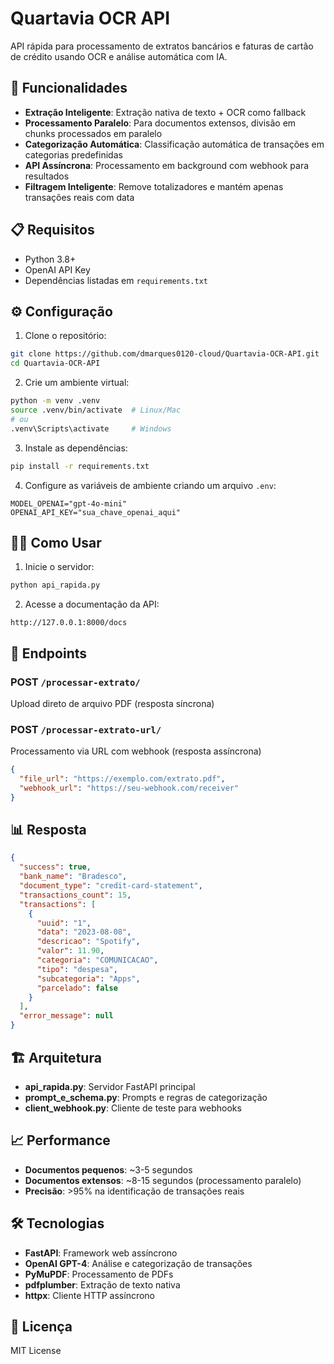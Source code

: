 # Quartavia OCR API

API rápida para processamento de extratos bancários e faturas de cartão de crédito usando OCR e análise automática com IA.

## 🚀 Funcionalidades

- **Extração Inteligente**: Extração nativa de texto + OCR como fallback
- **Processamento Paralelo**: Para documentos extensos, divisão em chunks processados em paralelo
- **Categorização Automática**: Classificação automática de transações em categorias predefinidas
- **API Assíncrona**: Processamento em background com webhook para resultados
- **Filtragem Inteligente**: Remove totalizadores e mantém apenas transações reais com data

## 📋 Requisitos

- Python 3.8+
- OpenAI API Key
- Dependências listadas em `requirements.txt`

## ⚙️ Configuração

1. Clone o repositório:
```bash
git clone https://github.com/dmarques0120-cloud/Quartavia-OCR-API.git
cd Quartavia-OCR-API
```

2. Crie um ambiente virtual:
```bash
python -m venv .venv
source .venv/bin/activate  # Linux/Mac
# ou
.venv\Scripts\activate     # Windows
```

3. Instale as dependências:
```bash
pip install -r requirements.txt
```

4. Configure as variáveis de ambiente criando um arquivo `.env`:
```env
MODEL_OPENAI="gpt-4o-mini"
OPENAI_API_KEY="sua_chave_openai_aqui"
```

## 🏃‍♂️ Como Usar

1. Inicie o servidor:
```bash
python api_rapida.py
```

2. Acesse a documentação da API:
```
http://127.0.0.1:8000/docs
```

## 📡 Endpoints

### POST `/processar-extrato/`
Upload direto de arquivo PDF (resposta síncrona)

### POST `/processar-extrato-url/`
Processamento via URL com webhook (resposta assíncrona)

```json
{
  "file_url": "https://exemplo.com/extrato.pdf",
  "webhook_url": "https://seu-webhook.com/receiver"
}
```

## 📊 Resposta

```json
{
  "success": true,
  "bank_name": "Bradesco",
  "document_type": "credit-card-statement",
  "transactions_count": 15,
  "transactions": [
    {
      "uuid": "1",
      "data": "2023-08-08",
      "descricao": "Spotify",
      "valor": 11.90,
      "categoria": "COMUNICACAO",
      "tipo": "despesa",
      "subcategoria": "Apps",
      "parcelado": false
    }
  ],
  "error_message": null
}
```

## 🏗️ Arquitetura

- **api_rapida.py**: Servidor FastAPI principal
- **prompt_e_schema.py**: Prompts e regras de categorização
- **client_webhook.py**: Cliente de teste para webhooks

## 📈 Performance

- **Documentos pequenos**: ~3-5 segundos
- **Documentos extensos**: ~8-15 segundos (processamento paralelo)
- **Precisão**: >95% na identificação de transações reais

## 🛠️ Tecnologias

- **FastAPI**: Framework web assíncrono
- **OpenAI GPT-4**: Análise e categorização de transações
- **PyMuPDF**: Processamento de PDFs
- **pdfplumber**: Extração de texto nativa
- **httpx**: Cliente HTTP assíncrono

## 📝 Licença

MIT License
